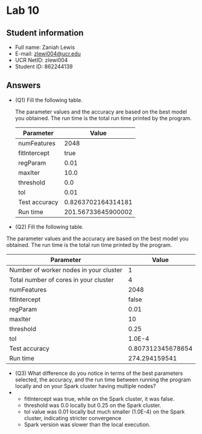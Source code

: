 # Lab 10

## Student information

* Full name: Zaniah Lewis
* E-mail: zlewi004@ucr.edu
* UCR NetID: zlewi004
* Student ID: 862244139

## Answers

* (Q1) Fill the following table.
    
    The parameter values and the accuracy are based on the best model you obtained. The run time is the total run time printed by the program.
    
    | Parameter       | Value |
    |-----------------|------------|
    | numFeatures     |    2048        |
    | fitIntercept    |    true   |
    | regParam        |    0.01   |
    | maxIter         |    10.0   |
    | threshold       |    0.0   |
    | tol             |     0.01    |
    | Test accuracy   |   0.8263702164314181 |
    | Run time        |  201.56733645900002     |



* (Q2) Fill the following table.

The parameter values and the accuracy are based on the best model you obtained. The run time is the total run time printed by the program.

| Parameter                                 | Value      |
|-------------------------------------------|------------|
| Number of worker nodes in your cluster    |      1      |
| Total number of cores in your cluster     |        4    |
| numFeatures                               |      2048      |
| fitIntercept                              |     false    |
| regParam                                  |    0.01        |
| maxIter                                   |     10       |
| threshold                                 |         0.25   |
| tol                                       |      1.0E-4 |
| Test accuracy                             |    0.807312345678654|
| Run time                                  |   274.294159541 |



* (Q3) What difference do you notice in terms of the best parameters selected, the accuracy, and the run time between running the program locally and on your Spark cluster having multiple nodes?
* - fitIntercept was true, while on the Spark cluster, it was false.
  - threshold was 0.0 locally but 0.25 on the Spark cluster.
  - tol value was 0.01 locally but much smaller (1.0E-4) on the Spark cluster, indicating stricter convergence
  - Spark version was slower than the local execution.


